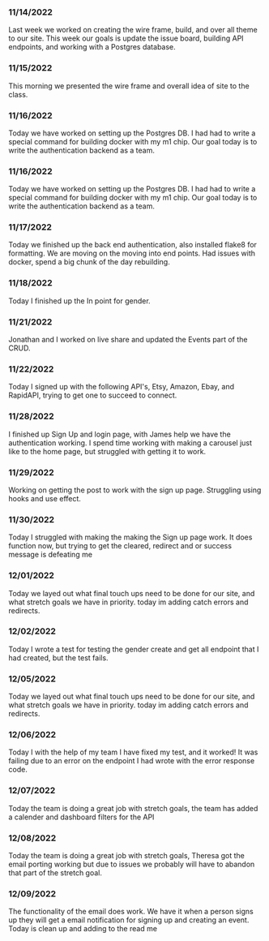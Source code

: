 ### 11/14/2022
Last week we worked on creating the wire frame, build, and over all theme to our site. This week our goals is update the issue board, building API endpoints, and working with a Postgres database.

### 11/15/2022
This morning we presented the wire frame and overall idea of site to the class.

### 11/16/2022
Today we have worked on setting up the Postgres DB. I had had to write a special command for building docker with my m1 chip. Our goal today is to write the authentication backend as a team.

### 11/16/2022
Today we have worked on setting up the Postgres DB. I had had to write a special command for building docker with my m1 chip. Our goal today is to write the authentication backend as a team.

### 11/17/2022
Today we finished up the back end authentication, also installed flake8 for formatting.
We are moving on the moving into end points. Had issues with docker, spend a big chunk of the day rebuilding.

### 11/18/2022
Today I finished up the In point for gender.

### 11/21/2022
Jonathan and I worked on live share and updated the Events part of the CRUD.

### 11/22/2022
Today I signed up with the following API's, Etsy, Amazon, Ebay, and RapidAPI, trying to get one to succeed to connect.

### 11/28/2022
I finished up Sign Up and login page, with James help we have the authentication working. I spend time working with making a carousel just like to the home page, but struggled with getting it to work.

### 11/29/2022
Working on getting the post to work with the sign up page. Struggling using hooks and use effect.

### 11/30/2022
Today I struggled with making the making the Sign up page work. It does function now, but trying to get the cleared, redirect and or success message is defeating me

### 12/01/2022
Today we layed out what final touch ups need to be done for our site, and what stretch goals we have in priority. today im adding catch errors and redirects.

### 12/02/2022
Today I wrote a test for testing the gender create and get all endpoint that I had created, but the test fails.

### 12/05/2022
Today we layed out what final touch ups need to be done for our site, and what stretch goals we have in priority. today im adding catch errors and redirects.

### 12/06/2022
Today I with the help of my team I have fixed my test, and it worked! It was failing due to an error on the endpoint I had wrote with the error response code.

### 12/07/2022
Today the team is doing a great job with stretch goals, the team has added a calender and dashboard filters for the API


### 12/08/2022
Today the team is doing a great job with stretch goals, Theresa got the email porting working but due to issues we probably will have to abandon that part of the stretch goal.

### 12/09/2022
The functionality of the email does work. We have it when a person signs up they will get a email notification for signing up and creating an event. Today is clean up and adding to the read me
